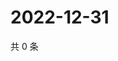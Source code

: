 # 2022-12-31

共 0 条

<!-- BEGIN WEIBO -->
<!-- 最后更新时间 Sat Dec 31 2022 21:15:40 GMT+0800 (China Standard Time) -->

<!-- END WEIBO -->
